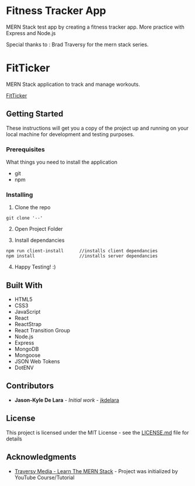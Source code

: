 # Fitness Tracker App

MERN Stack test app by creating a fitness tracker app.
More practice with Express and Node.js



Special thanks to :
Brad Traversy for the mern stack series.


# FitTicker

MERN Stack application to track and manage workouts.

[FitTicker]()

## Getting Started

These instructions will get you a copy of the project up and running on your local machine for development and testing purposes.

### Prerequisites

What things you need to install the application

- git
- npm


### Installing

1. Clone the repo

```
git clone '--'
```

2. Open Project Folder

3. Install dependancies

```
npm run client-install      //installs client dependancies
npm install                 //installs server dependancies
```

4. Happy Testing! :)



## Built With

* HTML5
* CSS3
* JavaScript
* React
* ReactStrap
* React Transition Group
* Node.js
* Express
* MongoDB
* Mongoose
* JSON Web Tokens
* DotENV

## Contributors

* **Jason-Kyle De Lara** - *Initial work* - [jkdelara](http://www.jkdelara.com/)


## License

This project is licensed under the MIT License - see the [LICENSE.md](LICENSE.md) file for details

## Acknowledgments

* [Traversy Media - Learn The MERN Stack](https://www.youtube.com/playlist?list=PLillGF-RfqbbiTGgA77tGO426V3hRF9iE) - Project was initialized by YouTube Course/Tutorial